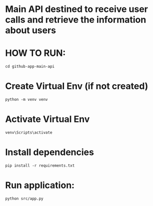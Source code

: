 # Main API destined to receive user calls and retrieve the information about users

# HOW TO RUN:

```cd github-app-main-api```

# Create Virtual Env (if not created)

```python -m venv venv```

# Activate Virtual Env

```venv\Scripts\activate```

# Install dependencies

```pip install -r requirements.txt```

# Run application:

```python src/app.py```